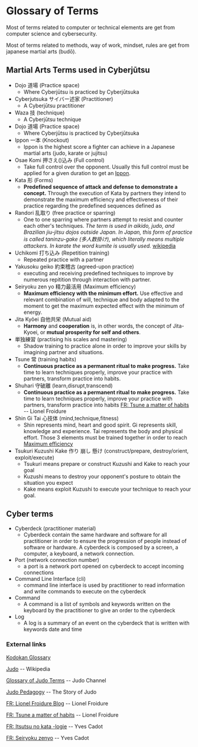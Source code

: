 # Glossary of Terms

Most of terms related to computer or technical elements are get from computer science and cybersecurity.

Most of terms related to methods, way of work, mindset, rules are get from japanese martial arts (budō).

## Martial Arts Terms used in Cyberjūtsu

- <a name="dojo">Dojo</a> 道場 (Practice space)
  - Where Cyberjūtsu is practiced by Cyberjūtsuka
- <a name="cyberjutsuka">Cyberjutsuka</a> サイバー述家 (Practitioner)
  - A Cyberjūtsu practitioner
- <a name="waza">Waza</a> 技 (technique)
  - A Cyberjūtsu technique
- <a name="dojo">Dojo</a> 道場 (Practice space)
  - Where Cyberjūtsu is practiced by Cyberjūtsuka
- <a name="ippon">Ippon</a> 一本 (Knockout)
  - Ippon is the highest score a fighter can achieve in a Japanese martial arts (judo, karate or jujitsu)
- <a name="oasaekomi">Osae Komi</a> 押さえ()込み (Full control)
  - Take full control over the opponent. Usually this full control must be applied for a given duration to get an [Ippon](#ippon).
- <a name="kata">Kata</a> 形 (Forms)
  - <b>Predefined sequence of attack and defense to demonstrate a concept.</b> Through the execution of Kata by partners they intend to demonstrate the maximum efficiency and effectiveness of their practice regarding the predefined sequences defined as 
- <a name="randori">Randori</a> 乱取り (free practice or sparring)
  - One to one sparring where partners attempt to resist and counter each other's techniques. 
  *The term is used in aikido, judo, and Brazilian jiu-jitsu dojos outside Japan. In Japan, this form of practice is called taninzu-gake (多人数掛け), which literally means multiple attackers. In karate the word kumite is usually used.* [wikipedia](https://en.wikipedia.org/wiki/Randori)
- <a name="uchikomi">Uchikomi</a> 打ち込み (Repetition training) 
  - Repeated practice with a partner
- <a name="yakusoku-geiko">Yakusoku geiko</a> 約束稽古 (agreed-upon practice)
  - executing and receiving predefined techniques to improve by numerous repitition through interaction with partner.
- <a name="seiryoku-zen-yo">Seiryoku zen yo</a> 精力最活用 (Maximum efficiency)
  - <b>Maximum efficiency with the minimum effort.</b> Use effective and relevant combination of will, technique and body adapted to the moment to get the maximum expected effect with the minimum of energy. 
- <a name="jita-koei">Jita Kyôei</a> 自他共栄 (Mutual aid)
  - <b>Harmony</b> and <b>cooperation</b> is, in other words, the concept of Jita-Kyoei, or <b>mutual prosperity for self and others</b>.
- <a name=""></a> 単独練習 (practising his scales and mastering)
  - Shadow training to practice alone in order to improve your skills by imagining partner and situations.
- <a name="tsune">Tsune</a> 常 (training habits)
  - <b>Continuous practice as a permanent ritual to make progress.</b> 
  Take time to learn techniques properly, improve your practice with partners, transform practice into habits.
- <a name="shuhari">Shuhari</a> 守破離 (learn,disrupt,transcend)
  - <b>Continuous practice as a permanent ritual to make progress.</b> 
  Take time to learn techniques properly, improve your practice with partners, transform practice into habits [FR: Tsune a matter of habits](https://www.lionelfroidure.com/tsune-karate-habitude/) -- Lionel Froidure 
- <a name="shin-gi-tai">Shin Gi Tai</a> 心技体 (mind,technique,fitness)
  - Shin represents mind, heart and good spirit. Gi represents skill, knowledge and experience. Tai represents the body and physical effort. Those 3 elements must be trained together in order to reach [Maximum efficiency](#seiryoku-zen-yo)
- <a name="tsukuri-kusushi-kake">Tsukuri Kuzushi Kake</a> 作り 崩し 懸け (construct/prepare, destroy/orient, exploit/execute)
  - Tsukuri means prepare or construct Kuzushi and Kake to reach your goal
  - Kuzushi means to destroy your opponent's posture to obtain the situation you expect
  - Kake means exploit Kuzushi to execute your technique to reach your goal.


## Cyber terms
- <a name="cyberdeck">Cyberdeck</a> (practitioner material)
  - Cyberdeck contain the same hardware and software for all practitioner in order to ensure the progression of people instead of software or hardware. A cyberdeck is composed by a screen, a computer, a keyboard, a network connection.
- <a name="port">Port</a> (network connection number)
  - a port is a network port opened on cyberdeck to accept incoming connections
- <a name="cli">Command Line Interface</a> (cli)
  - command line interface is used by practitioner to read information and write commands to execute on the cyberdeck
- <a name="command">Command</a>
  - A command is a list of symbols and keywords written on the keyboard by the practitioner to give an order to the cyberdeck
- <a name="log">Log</a>
  - A log is a summary of an event on the cyberdeck that is written with keywords date and time

### External links

[Kodokan Glossary](http://kodokanjudoinstitute.org/en/doctrine/word/)

[Judo](https://en.wikipedia.org/wiki/Judo#Pedagogy) -- Wikipedia

[Glossary of Judo Terms](https://www.judo-ch.jp/english/dictionary/terms/) -- Judo Channel

[Judo Pedagogy](https://apaponxbole.weebly.com/pedagogy.html) -- The Story of Judo

[FR: Lionel Froidure Blog](https://www.lionelfroidure.com) -- Lionel Froidure

[FR: Tsune a matter of habits](https://www.lionelfroidure.com/tsune-karate-habitude/) -- Lionel Froidure

[FR: Itsutsu no kata -logie](https://corpsjapon.hypotheses.org/) -- Yves Cadot

[FR: Seiryoku zenyo](https://www.judopourtous.com/PagesAnnexees/SeiryokuZenyo.htm) -- Yves Cadot



